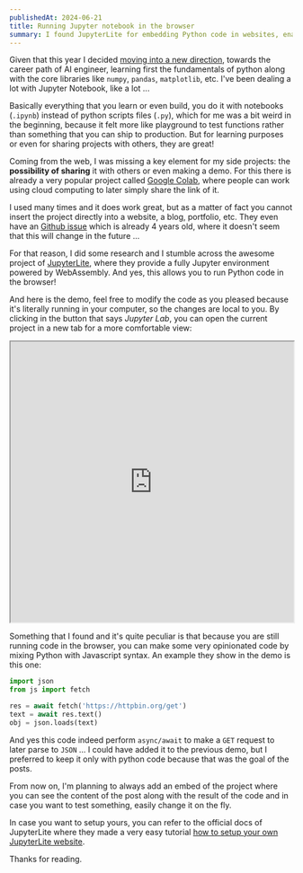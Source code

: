 ```yaml
---
publishedAt: 2024-06-21
title: Running Jupyter notebook in the browser
summary: I found JupyterLite for embedding Python code in websites, enabling easy sharing and local execution.
---
```


Given that this year I decided [moving into a new direction](/blog/going-into-a-new-direction/), towards the career path of AI engineer, learning first the fundamentals of python along with the core libraries like `numpy`, `pandas`, `matplotlib`, etc. I've been dealing a lot with Jupyter Notebook, like a lot ...

Basically everything that you learn or even build, you do it with notebooks (`.ipynb`) instead of python scripts files (`.py`), which for me was a bit weird in the beginning, because it felt more like playground to test functions rather than something that you can ship to production. But for learning purposes or even for sharing projects with others, they are great!

Coming from the web, I was missing a key element for my side projects: the **possibility of sharing** it with others or even making a demo. For this there is already a very popular project called [Google Colab](https://colab.google/), where people can work using cloud computing to later simply share the link of it.

I used many times and it does work great, but as a matter of fact you cannot insert the project directly into a website, a blog, portfolio, etc. They even have an [Github issue](https://github.com/googlecolab/colabtools/issues/1225) which is already 4 years old, where it doesn't seem that this will change in the future ...

For that reason, I did some research and I stumble across the awesome project of [JupyterLite](https://jupyterlite.readthedocs.io/), where they provide a fully Jupyter environment powered by WebAssembly. And yes, this allows you to run Python code in the browser!

And here is the demo, feel free to modify the code as you pleased because it's literally running in your computer, so the changes are local to you. By clicking in the button that says _Jupyter Lab_, you can open the current project in a new tab for a more comfortable view:

<iframe
  src="https://emasuriano.github.io/python-demos/notebooks/index.html?path=demo.ipynb"
  width="100%"
  height="500px"
>
</iframe>

Something that I found and it's quite peculiar is that because you are still running code in the browser, you can make some very opinionated code by mixing Python with Javascript syntax. An example they show in the demo is this one:

```python
import json
from js import fetch

res = await fetch('https://httpbin.org/get')
text = await res.text()
obj = json.loads(text)
```

And yes this code indeed perform `async/await` to make a `GET` request to later parse to `JSON` ... I could have added it to the previous demo, but I preferred to keep it only with python code because that was the goal of the posts.

From now on, I'm planning to always add an embed of the project where you can see the content of the post along with the result of the code and in case you want to test something, easily change it on the fly.

In case you want to setup yours, you can refer to the official docs of JupyterLite where they made a very easy tutorial [how to setup your own JupyterLite website](https://jupyterlite.readthedocs.io/en/latest/quickstart/deploy.html).

Thanks for reading.

